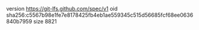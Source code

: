 version https://git-lfs.github.com/spec/v1
oid sha256:c5567b98e1fe7e8178425fb4eb1ae559345c515d56685fcf68ee0636840b7959
size 8821
